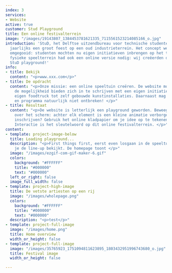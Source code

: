 ```yaml
---
index: 3
services:
- Website
active: true
customer: Stud Playground
title: Een online festivalterrein
image: "/images/19143807_1384453781621335_7115561523214085166_o.jpg"
introduction: 'StuD, het Delftse uitzendbureau voor technische studenten, organiseert
  jaarlijks een groot feest op een oud industrieterrein. Het concept werd onlangs
  omgegooid: studenten mochten nu eigen initiatieven inbrengen op het terrein. Dit
  fysieke speelterrein had ook een online versie nodig: wij creëerden de website van
  StuD playground!'
info:
- title: Bekijk
  content: "<p>www.xxx.com</p>"
- title: De opdracht
  content: "<p>Onze missie: een online speeltuin creëren. De website moet studenten
    de mogelijkheid bieden zich in te schrijven met een eigen initiatief - van een
    eigen foodtruck tot zelf gebouwde kunstinstallaties. Daarnaast mag de line-up
    en programma natuurlijk niet ontbreken! </p>"
- title: Resultaat
  content: "<p>De website is letterlijk een playground geworden. Beweeg met je muis
    over het scherm: achter elk element is een kleine animatie verborgen. Wil je je
    inschrijven? Gebruik het online kladpapier om je idee op te tekenen en in te schrijven.
    Interactie is het sleutelwoord op dit online festivalterrein. </p>"
content:
- template: project-image-below
  title: Loading playground...
  description: "<p>First things first, eerst even losgaan in de speeltuin voordat
    je de line-up bekijkt. De homepage toont </p>"
  image: "/images/ezgif-com-gif-maker-6.gif"
  colors:
    background: "#FFFFFF"
    title: "#000000"
    text: "#000000"
  left_or_right: false
  image_full_width: false
- template: project-high-image
  title: De vetste artiesten op een rij
  image: "/images/wholepage.png"
  colors:
    background: "#FFFFFF"
    title: "#000000"
    text: "#000000"
  description: "<p>test</p>"
- template: project-full-image
  image: "/images/home.png"
  title: Home overview
  width_or_height: false
- template: project-full-image
  image: "/images/35765923_1751094811623895_1803432951996743680_o.jpg"
  title: Festival image
  width_or_height: false

---
```

